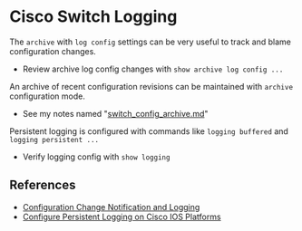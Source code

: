 # Cisco Switch Logging

The `archive` with `log config` settings can be very useful to track and blame configuration changes.

* Review archive log config changes with `show archive log config ...`

An archive of recent configuration revisions can be maintained with `archive` configuration mode.

* See my notes named "[switch_config_archive.md][3]"

Persistent logging is configured with commands like `logging buffered` and `logging persistent ...`

* Verify logging config with `show logging`

## References

* [Configuration Change Notification and Logging][2]
* [Configure Persistent Logging on Cisco IOS Platforms][1]

[1]: https://www.cisco.com/c/en/us/support/docs/voice/telephony-signaling/212102-Configure-Persistent-Logging-on-Cisco-IO.html
[2]: https://www.cisco.com/c/en/us/td/docs/ios/ios_xe/fundamentals/configuration/guide/2_xe/cf_xe_book/cf_config-logger_xe.html
[3]: ./switch_config_archive.md
